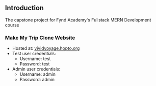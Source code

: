 ## Introduction
The capstone project for Fynd Academy's Fullstack MERN Development course 

### Make My Trip Clone Website
- Hosted at: [vividvoyage.hopto.org](vividvoyage.hopto.org/)
- Test user credentials:
    - Username: test
    - Password: test
- Admin user credentials:
    - Username: admin
    - Password: admin
